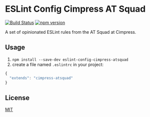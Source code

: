 # ESLint Config Cimpress AT Squad
[![Build Status](https://travis-ci.org/Cimpress-MCP/eslint-config-cimpress-atsquad.svg?branch=master)](https://travis-ci.org/Cimpress-MCP/eslint-config-cimpress-atsquad)
[![npm version](https://badge.fury.io/js/eslint-config-cimpress-atsquad.svg)](https://www.npmjs.com/package/eslint-config-cimpress-atsquad)

A set of opinionated ESLint rules from the AT Squad at Cimpress.

## Usage
1. `npm install --save-dev eslint-config-cimpress-atsquad`
2. create a file named `.eslintrc` in your project:

```javascript
{
  "extends": "cimpress-atsquad"
}
```

## License

[MIT](http://opensource.org/licenses/MIT)
